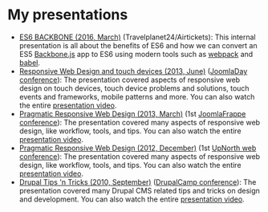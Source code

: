 # My presentations

* [ES6 BACKBONE (2016, March)](http://tsevdos.github.io/presentations/es6-backbone-2016/index.html) (Travelplanet24/Airtickets): This internal presentation is all about the benefits of ES6 and how we can convert an ES5 [Backbone.js](http://backbonejs.org/) app to ES6 using modern tools such as [webpack](https://webpack.github.io/) and [babel](https://babeljs.io/).
* [Responsive Web Design and touch devices (2013, June)](http://tsevdos.github.io/presentations/joomladay-2013/index.html) ([JoomlaDay conference](http://joomladay.gr/)): The presentation covered aspects of responsive web design on touch devices, touch device problems and solutions, touch events and frameworks, mobile patterns and more. You can also watch the entire [presentation video](https://www.youtube.com/watch?v=vIkPa3LUudQ).
* [Pragmatic Responsive Web Design (2013, March)](http://tsevdos.github.io/presentations/joomlafrappe-2013/index.html) (1st [JoomlaFrappe conference](http://joomlafrappe.gr/)): The presentation covered many aspects of responsive web design, like workflow, tools, and tips. You can also watch the entire [presentation video](https://www.youtube.com/watch?v=gNm8lu39TD0).
* [Pragmatic Responsive Web Design (2012, December)](http://tsevdos.github.io/presentations/upNorth-2012/index.html) (1st [UpNorth web conference](http://www.upnorthconf.gr/)): The presentation covered many aspects of responsive web design, like workflow, tools, and tips. You can also watch the entire [presentation video](https://www.youtube.com/watch?v=d8IbJ1QXFlI).
* [Drupal Tips 'n Tricks (2010, September)](https://speakerdeck.com/tsevdos/drupal-tips-n-tricks) ([DrupalCamp conference](http://drupalcamp.gr/)): The presentation covered many Drupal CMS related tips and tricks on design and development. You can also watch the entire [presentation video](https://www.youtube.com/watch?v=5w2K3Mx7PaU).
